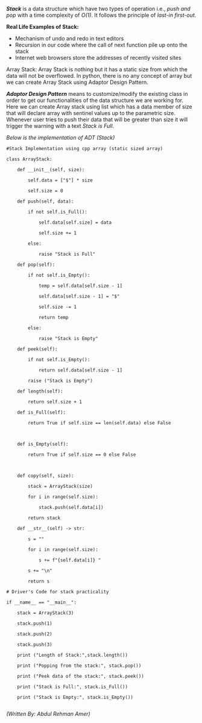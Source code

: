 ***Stack*** is a data structure which have two types of operation i.e., *push and pop* with a time complexity of *O(1)*. It follows the principle of *last-in first-out*. 

**Real Life Examples of Stack:** 
- Mechanism of undo and redo in text editors 
- Recursion in our code where the call of next function pile up onto the stack 
- Internet web browsers store the addresses of recently visited sites 

Array Stack: Array Stack is nothing but it has a static size from which the data will not be overflowed. In python, there is no any concept of array but we can create Array Stack using Adaptor Design Pattern. 

***Adaptor Design Pattern*** means to customize/modify the existing class in order to get our functionalities of the data structure we are working for. Here we can create Array stack using list which has a data member of size that will declare array with sentinel values up to the parametric size. Whenever user tries to push their data that will be greater than size it will trigger the warning with a text *Stack is Full*. 

*Below is the implementation of ADT (Stack)*

```
#Stack Implementation using cpp array (static sized array)

class ArrayStack:

    def __init__(self, size):

        self.data = ["$"] * size

        self.size = 0

    def push(self, data):

        if not self.is_Full():

            self.data[self.size] = data

            self.size += 1

        else:

            raise "Stack is Full"

    def pop(self):

        if not self.is_Empty():

            temp = self.data[self.size - 1]

            self.data[self.size - 1] = "$"

            self.size -= 1

            return temp

        else:

            raise "Stack is Empty"

    def peek(self):

        if not self.is_Empty():

            return self.data[self.size - 1]

        raise ("Stack is Empty")

    def length(self):

        return self.size + 1

    def is_Full(self):

        return True if self.size == len(self.data) else False

  

    def is_Empty(self):

        return True if self.size == 0 else False

  

    def copy(self, size):

        stack = ArrayStack(size)

        for i in range(self.size):

            stack.push(self.data[i])

        return stack

    def __str__(self) -> str:

        s = ""

        for i in range(self.size):

            s += f"{self.data[i]} "

        s += "\n"

        return s

# Driver's Code for stack practicality

if __name__ == "__main__":

    stack = ArrayStack(3)

    stack.push(1)

    stack.push(2)

    stack.push(3)

    print ("Length of Stack:",stack.length())

    print ("Popping from the stack:", stack.pop())

    print ("Peek data of the stack:", stack.peek())

    print ("Stack is Full:", stack.is_Full())

    print ("Stack is Empty:", stack.is_Empty())
    
```

*(Written By: Abdul Rehman Amer)*